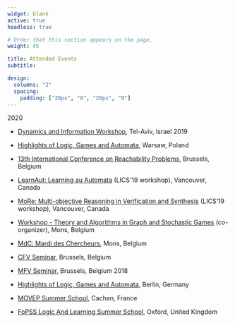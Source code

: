 ```yaml
---
widget: blank
active: true
headless: true

# Order that this section appears on the page.
weight: 45

title: Attended Events
subtitle:

design:
  columns: "2"
  spacing:
    padding: ["20px", "0", "20px", "0"]
---
```


2020

* [Dynamics and Information Workshop](https://sites.google.com/view/dynamicsandinformation2020tau/home), Tel-Aviv, Israel
2019

* [Highlights of Logic, Games and Automata](http://highlights-conference.org/warsaw), Warsaw, Poland
* [13th International Conference on Reachability Problems](https://sites.uclouvain.be/rp2019/), Brussels, Belgium
* [LearnAut: Learning au Automata](https://learnaut19.github.io/) (LICS’19 workshop), Vancouver, Canada
* [MoRe: Multi-objective Reasoning in Verification and Synthesis](http://math.umons.ac.be/more2019) (LICS’19 workshop), Vancouver, Canada
* [Workshop - Theory and Algorithms in Graph and Stochastic Games](http://math.umons.ac.be/more2019) (co-organizer), Mons, Belgium
* [MdC: Mardi des Chercheurs](http://hosting.umons.ac.be/aspnet/mdc2019/), Mons, Belgium
* [CFV Seminar](http://cfv.ulb.ac.be/?q&amp;#x3D;seminars_table), Brussels, Belgium
* [MFV Seminar](http://di.ulb.ac.be/verif/seminar/index.html), Brussels, Belgium
2018

* [Highlights of Logic, Games and Automata](http://highlights-conference.org/berlin/), Berlin, Germany
* [MOVEP Summer School](https://www.benedikt-bollig.org/movep-2018), Cachan, France
* [FoPSS Logic And Learning Summer School](https://www.floc2018.org/fopss/),  Oxford, United Kingdom
